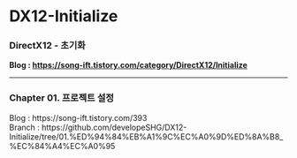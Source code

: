 # DX12-Initialize
<h3>DirectX12 - 초기화</h3>

<b>Blog : https://song-ift.tistory.com/category/DirectX12/Initialize</b>

<hr size="5">

<h3>Chapter 01. 프로젝트 설정</h3>
Blog : https://song-ift.tistory.com/393
<br>Branch : https://github.com/developeSHG/DX12-Initialize/tree/01.%ED%94%84%EB%A1%9C%EC%A0%9D%ED%8A%B8_%EC%84%A4%EC%A0%95
